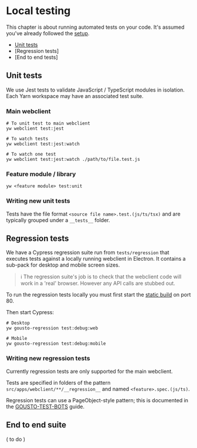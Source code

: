 # Local testing

This chapter is about running automated tests on your code. It's assumed you've already followed the [setup](setup.md).

- [Unit tests](#unit-tests)
- [Regression tests]
- [End to end tests]

## Unit tests

We use Jest tests to validate JavaScript / TypeScript modules in isolation. Each Yarn workspace may have an associated
test suite.

### Main webclient

```shell
# To unit test to main webclient
yw webclient test:jest

# To watch tests
yw webclient test:jest:watch

# To watch one test
yw webclient test:jest:watch ./path/to/file.test.js
```

### Feature module / library

```shell
yw <feature module> test:unit
```

### Writing new unit tests

Tests have the file format `<source file name>.test.(js/ts/tsx)` and are typically grouped under a `__tests__` folder.

## Regression tests

We have a Cypress regression suite run from `tests/regression` that executes tests against a locally running webclient
in Electron. It contains a sub-pack for desktop and mobile screen sizes.

> ℹ️ The regression suite's job is to check that the webclient code will work in a 'real' browser. However any API
> calls are stubbed out.

To run the regression tests locally you must first start the [static build](running-locally.md#static-build) on port 80.

Then start Cypress:

```shell
# Desktop
yw gousto-regression test:debug:web

# Mobile
yw gousto-regression test:debug:mobile
```

### Writing new regression tests

Currently regression tests are only supported for the main webclient.

Tests are specified in folders of the pattern `src/apps/webclient/**/__regression__` and named `<feature>.spec.(js/ts)`.

Regression tests can use a PageObject-style pattern; this is documented in the
[GOUSTO-TEST-BOTS](../../tests/regression/bots/GOUSTO-TEST-BOTS.md) guide.

## End to end suite

( to do )
